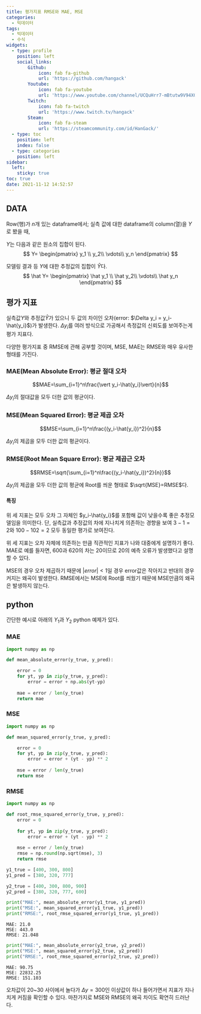 ```yaml
---
title: 평가지표 RMSE와 MAE, MSE
categories:
  - 빅데이터
tags:
  - 빅데이터
  - 수식
widgets:
  - type: profile
    position: left
    social_links:
        Github:
            icon: fab fa-github
            url: 'https://github.com/hangack'
        Youtube:
            icon: fab fa-youtube
            url: 'https://www.youtube.com/channel/UCQuHrr7-mBtutw9V94XGH-g'
        Twitch:
            icon: fab fa-twitch
            url: 'https://www.twitch.tv/hangack'
        Steam:
            icon: fab fa-steam
            url: 'https://steamcommunity.com/id/HanGack/'
  - type: toc
    position: left
    index: false
  - type: categories
    position: left
sidebar:
  left:
    sticky: true
toc: true
date: 2021-11-12 14:52:57
---
```

  
## DATA

Row(행)가 $n$개 있는 dataframe에서;
실측 값에 대한 dataframe의 column(열)을 $Y$로 봤을 때,

$Y$는 다음과 같은 원소의 집합이 된다.
$$
Y=
\begin{pmatrix}
    y_1 \\
    y_2\\
    \vdots\\
    y_n
\end{pmatrix}
$$

모델링 결과 등 $Y$에 대한 추정값의 집합이 $\hat{Y}$다.
$$
\hat Y=
\begin{pmatrix}
    \hat y_1 \\
    \hat y_2\\
    \vdots\\
    \hat y_n
\end{pmatrix}
$$

## 평가 지표

실측값$Y$와 추정값$\hat Y$가 있으니 두 값의 차이인 오차(error: $\Delta y_i = y_i-\hat{y_i}$)가 발생한다.
$\Delta y_i$를 여러 방식으로 가공해서 측정값의 신뢰도를 보여주는게 평가 지표다.

다양한 평가지표 중 RMSE에 관해 공부할 것이며, MSE, MAE는 RMSE와 매우 유사한 형태를 가진다.

### MAE(Mean Absolute Error): 평균 절대 오차

$$MAE=\sum_{i=1}^n\frac{\vert y_i-\hat{y_i}\vert}{n}$$

$\Delta y_i$의 절대값을 모두 더한 값의 평균이다.

### MSE(Mean Squared Error): 평균 제곱 오차

$$MSE=\sum_{i=1}^n\frac{(y_i-\hat{y_i})^2}{n}$$

$\Delta y_i$의 제곱을 모두 더한 값의 평균이다.

### RMSE(Root Mean Square Error): 평균 제곱근 오차

$$RMSE=\sqrt{\sum_{i=1}^n\frac{(y_i-\hat{y_i})^2}{n}}$$

$\Delta y_i$의 제곱을 모두 더한 값의 평균에 Root를 씌운 형태로 $\sqrt{MSE}=RMSE$다.


#### 특징

위 세 지표는 모두 오차 그 자체인 $y_i-\hat{y_i}$를 포함해 값이 낮을수록 좋은 추정모델임을 의미한다.
단, 실측값과 추정값의 차에 지나치게 의존하는 경향을 보여 $3-1=2$와 $100-102=2$ 모두 동일한 평가로 보여진다.

위 세 지표는 오차 자체에 의존하는 만큼 직관적인 지표가 나와 대중에게 설명하기 좋다.
MAE로 예를 들자면, 600과 620의 차는 20이므로 20의 예측 오류가 발생했다고 설명할 수 있다.

MSE의 경우 오차 제곱하기 때문에 $\vert error\vert<1$일 경우 error값은 작아지고 반대의 경우 커지는 왜곡이 발생한다.
RMSE에서는 MSE에 Root를 씌웠기 때문에 MSE만큼의 왜곡은 발생하지 않는다.


## python

간단한 예시로 아래의 $Y_1$과 $Y_2$ python 예제가 있다.

### MAE

```python
import numpy as np

def mean_absolute_error(y_true, y_pred):

    error = 0
    for yt, yp in zip(y_true, y_pred):
        error = error + np.abs(yt-yp)
  
    mae = error / len(y_true)
    return mae
```

### MSE

```python
import numpy as np

def mean_squared_error(y_true, y_pred):

    error = 0
    for yt, yp in zip(y_true, y_pred):
        error = error + (yt - yp) ** 2
  
    mse = error / len(y_true)
    return mse
```

### RMSE

```python
import numpy as np

def root_rmse_squared_error(y_true, y_pred):
    error = 0
  
    for yt, yp in zip(y_true, y_pred):
        error = error + (yt - yp) ** 2
  
    mse = error / len(y_true)
    rmse = np.round(np.sqrt(mse), 3)
    return rmse
```

```python
y1_true = [400, 300, 800]
y1_pred = [380, 320, 777]

y2_true = [400, 300, 800, 900]
y2_pred = [380, 320, 777, 600]
```

```python
print("MAE:", mean_absolute_error(y1_true, y1_pred))
print("MSE:", mean_squared_error(y1_true, y1_pred))
print("RMSE:", root_rmse_squared_error(y1_true, y1_pred))
```

    MAE: 21.0
    MSE: 443.0
    RMSE: 21.048
    


```python
print("MAE:", mean_absolute_error(y2_true, y2_pred))
print("MSE:", mean_squared_error(y2_true, y2_pred))
print("RMSE:", root_rmse_squared_error(y2_true, y2_pred))
```

    MAE: 90.75
    MSE: 22832.25
    RMSE: 151.103


오차값이 20~30 사이에서 놀다가 $\Delta y=300$인 이상값이 하나 들어가면서 지표가 지나치게 커짐을 확인할 수 있다.
마찬가지로 MSE와 RMSE의 왜곡 차이도 확연히 드러난다.